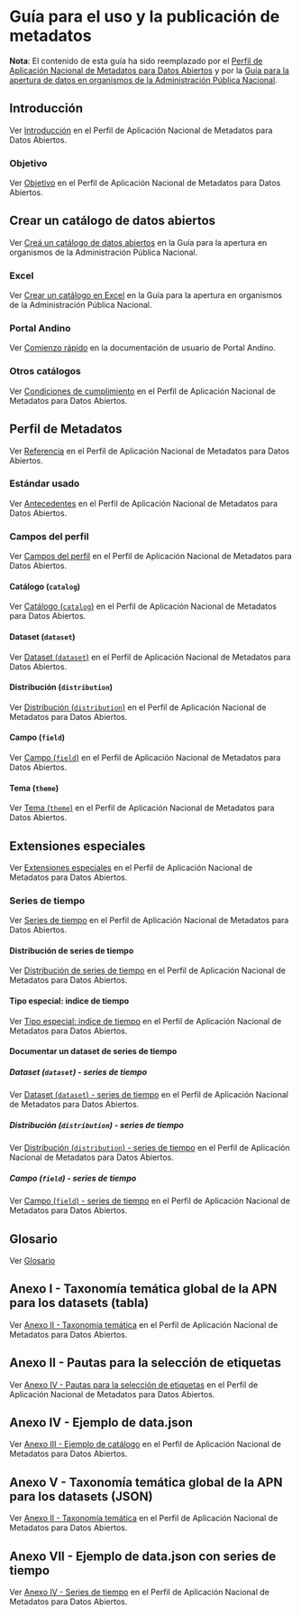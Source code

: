 # Guía para el uso y la publicación de metadatos

**Nota**: El contenido de esta guía ha sido reemplazado por el [Perfil de Aplicación Nacional de Metadatos para Datos Abiertos](perfil-metadatos.md) y por la [Guía para la apertura de datos en organismos de la Administración Pública Nacional](guia-apn.md).

## Introducción

Ver [Introducción](./perfil-metadatos.md#introduccion) en el Perfil de Aplicación Nacional de Metadatos para Datos Abiertos.

### Objetivo

Ver [Objetivo](./perfil-metadatos.md#objetivo) en el Perfil de Aplicación Nacional de Metadatos para Datos Abiertos.

## Crear un catálogo de datos abiertos

Ver [Creá un catálogo de datos abiertos](./guia-apn.md#crea-un-catalogo-de-datos-abiertos) en la Guía para la apertura en organismos de la Administración Pública Nacional.

### Excel

Ver [Crear un catálogo en Excel](./guia-apn.md#crear-un-catalogo-en-excel) en la Guía para la apertura en organismos de la Administración Pública Nacional.

### Portal Andino

Ver [Comienzo rápido](https://datosgobar.github.io/portal-andino/quickstart/) en la documentación de usuario de Portal Andino.

### Otros catálogos

Ver [Condiciones de cumplimiento](./perfil-metadatos.md#condiciones-de-cumplimiento-del-perfil) en el Perfil de Aplicación Nacional de Metadatos para Datos Abiertos.

## Perfil de Metadatos

Ver [Referencia](./perfil-metadatos.md#referencia) en el Perfil de Aplicación Nacional de Metadatos para Datos Abiertos.

### Estándar usado

Ver [Antecedentes](./perfil-metadatos.md#antecedentes) en el Perfil de Aplicación Nacional de Metadatos para Datos Abiertos.

### Campos del perfil

Ver [Campos del perfil](./perfil-metadatos.md#campos-del-perfil) en el Perfil de Aplicación Nacional de Metadatos para Datos Abiertos.

#### Catálogo (`catalog`)

Ver [Catálogo (`catalog`)](./perfil-metadatos.md#catalogo-catalog) en el Perfil de Aplicación Nacional de Metadatos para Datos Abiertos.

#### Dataset (`dataset`)

Ver [Dataset (`dataset`)](./perfil-metadatos.md#dataset-dataset) en el Perfil de Aplicación Nacional de Metadatos para Datos Abiertos.

#### Distribución (`distribution`)

Ver [Distribución (`distribution`)](./perfil-metadatos.md#distribucion-distribution) en el Perfil de Aplicación Nacional de Metadatos para Datos Abiertos.

#### Campo (`field`)

Ver [Campo (`field`)](./perfil-metadatos.md#campo-field) en el Perfil de Aplicación Nacional de Metadatos para Datos Abiertos.

#### Tema (`theme`)

Ver [Tema (`theme`)](./perfil-metadatos.md#tema-theme) en el Perfil de Aplicación Nacional de Metadatos para Datos Abiertos.

## Extensiones especiales

Ver [Extensiones especiales](./perfil-metadatos.md#extensiones-especiales) en el Perfil de Aplicación Nacional de Metadatos para Datos Abiertos.

### Series de tiempo

Ver [Series de tiempo](./perfil-metadatos.md#series-de-tiempo) en el Perfil de Aplicación Nacional de Metadatos para Datos Abiertos.

#### Distribución de series de tiempo

Ver [Distribución de series de tiempo](./perfil-metadatos.md#distribucion-de-series-de-tiempo) en el Perfil de Aplicación Nacional de Metadatos para Datos Abiertos.

#### Tipo especial: indice de tiempo

Ver [Tipo especial: indice de tiempo](./perfil-metadatos.md#tipo-especial-indice-de-tiempo) en el Perfil de Aplicación Nacional de Metadatos para Datos Abiertos.

#### Documentar un dataset de series de tiempo

##### Dataset (`dataset`) - series de tiempo

Ver [Dataset (`dataset`) - series de tiempo](./perfil-metadatos.md#dataset-dataset-series-de-tiempo) en el Perfil de Aplicación Nacional de Metadatos para Datos Abiertos.

##### Distribución (`distribution`) - series de tiempo

Ver [Distribución (`distribution`) - series de tiempo](./perfil-metadatos.md#distribucion-distribution-series-de-tiempo) en el Perfil de Aplicación Nacional de Metadatos para Datos Abiertos.

##### Campo (`field`) - series de tiempo

Ver [Campo (`field`) - series de tiempo](./perfil-metadatos.md#campo-field-series-de-tiempo) en el Perfil de Aplicación Nacional de Metadatos para Datos Abiertos.

## Glosario

Ver [Glosario](glosario.md)

## Anexo I - Taxonomía temática global de la APN para los datasets (tabla)

Ver [Anexo II - Taxonomía temática](perfil-metadatos.md#anexo-ii-taxonomia-tematica) en el Perfil de Aplicación Nacional de Metadatos para Datos Abiertos.

## Anexo II - Pautas para la selección de etiquetas

Ver [Anexo IV - Pautas para la selección de etiquetas](perfil-metadatos.md#anexo-v-pautas-para-la-seleccion-de-etiquetas) en el Perfil de Aplicación Nacional de Metadatos para Datos Abiertos.

## Anexo IV - Ejemplo de data.json

Ver [Anexo III - Ejemplo de catálogo](perfil-metadatos.md#anexo-iii-ejemplo-de-catalogo) en el Perfil de Aplicación Nacional de Metadatos para Datos Abiertos.

## Anexo V - Taxonomía temática global de la APN para los datasets (JSON)

Ver [Anexo II - Taxonomía temática](perfil-metadatos.md#anexo-ii-taxonomia-tematica) en el Perfil de Aplicación Nacional de Metadatos para Datos Abiertos.

## Anexo VII - Ejemplo de data.json con series de tiempo

Ver [Anexo IV - Series de tiempo](perfil-metadatos.md#anexo-iv-series-de-tiempo) en el Perfil de Aplicación Nacional de Metadatos para Datos Abiertos.
